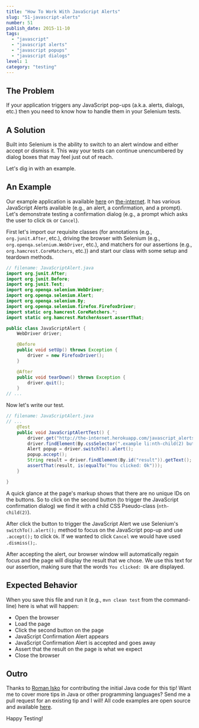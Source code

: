 ```yaml
---
title: "How To Work With JavaScript Alerts"
slug: "51-javascript-alerts"
number: 51
publish_date: 2015-11-10
tags:
  - "javascript"
  - "javascript alerts"
  - "javascript popups"
  - "javascript dialogs"
level: 1
category: "testing"
---
```


## The Problem

If your application triggers any JavaScript pop-ups (a.k.a. alerts, dialogs, etc.) then you need to know how to handle them in your Selenium tests.

## A Solution

Built into Selenium is the ability to switch to an alert window and either accept or dismiss it. This way your tests can continue unencumbered by dialog boxes that may feel just out of reach.

Let's dig in with an example.

## An Example

Our example application is available [here](http://the-internet.herokuapp.com/javascript_alerts) on [the-internet](http://github.com/tourdedave/the-internet). It has various JavaScript Alerts available (e.g., an alert, a confirmation, and a prompt). Let's demonstrate testing a confirmation dialog (e.g., a prompt which asks the user to click `Ok` or `Cancel`).

First let's import our requisite classes (for annotations (e.g., `org.junit.After`, etc.), driving the browser with Selenium (e.g., `org.openqa.selenium.WebDriver`, etc.), and matchers for our assertions (e.g., `org.hamcrest.CoreMatchers`, etc.)) and start our class with some setup and teardown methods.

```java
// filename: JavaScriptAlert.java
import org.junit.After;
import org.junit.Before;
import org.junit.Test;
import org.openqa.selenium.WebDriver;
import org.openqa.selenium.Alert;
import org.openqa.selenium.By;
import org.openqa.selenium.firefox.FirefoxDriver;
import static org.hamcrest.CoreMatchers.*;
import static org.hamcrest.MatcherAssert.assertThat;

public class JavaScriptAlert {
    WebDriver driver;

    @Before
    public void setUp() throws Exception {
        driver = new FirefoxDriver();
    }

    @After
    public void tearDown() throws Exception {
        driver.quit();
    }
// ...
```

Now let's write our test.

```java
// filename: JavaScriptAlert.java
// ...
    @Test
    public void JavaScriptAlertTest() {
        driver.get("http://the-internet.herokuapp.com/javascript_alerts");
        driver.findElement(By.cssSelector(".example li:nth-child(2) button")).click();
        Alert popup = driver.switchTo().alert();
        popup.accept();
        String result = driver.findElement(By.id("result")).getText();
        assertThat(result, is(equalTo("You clicked: Ok")));
    }

}
```

A quick glance at the page's markup shows that there are no unique IDs on the buttons. So to click on the second button (to trigger the JavaScript confirmation dialog) we find it with a child CSS Pseudo-class (`nth-child(2)`).

After click the button to trigger the JavaScript Alert we use Selenium's `switchTo().alert();` method to focus on the JavaScript pop-up and use `.accept();` to click `Ok`. If we wanted to click `Cancel` we would have used `.dismiss();`.

After accepting the alert, our browser window will automatically regain focus and the page will display the result that we chose. We use this text for our assertion, making sure that the words `You clicked: Ok` are displayed.

## Expected Behavior

When you save this file and run it (e.g., `mvn clean test` from the command-line) here is what will happen:

+ Open the browser
+ Load the page
+ Click the second button on the page
+ JavaScript Confirmation Alert appears
+ JavaScript Confirmation Alert is accepted and goes away
+ Assert that the result on the page is what we expect
+ Close the browser

## Outro

Thanks to [Roman Isko](https://github.com/RomanIsko) for contributing the initial Java code for this tip! Want me to cover more tips in Java or other programming languages? Send me a pull request for an existing tip and I will! All code examples are open source and available [here](http://github.com/tourdedave/elemental-selenium-tips).

Happy Testing!
